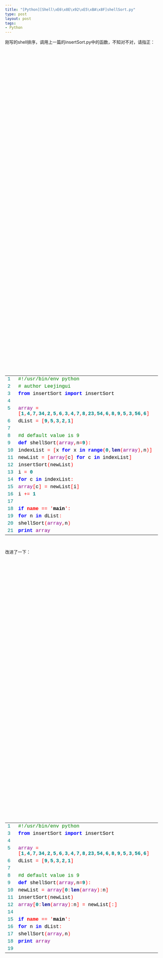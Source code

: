 ```yaml
--- 
title: "[Python][Shell\xE6\x8E\x92\xE5\xBA\x8F]shellSort.py"
type: post
layout: post
tags: 
- Python
---
```

刚写的shell排序，调用上一篇的insertSort.py中的函数，不知对不对，请指正：<br/><div style="font-size: 12px; line-height: 12px; font-family: courier new;"><br/><table style="width: 100%; border-width: 0px; padding: 0px;" cellspacing="0"><br/><tbody><br/><tr><br/><td style="color: teal;" valign="top">1</td><br/><td><span style="color: #008000;">#</span><span style="color: #008000;">!/usr/bin/env</span><span style="color: #008000;"> </span><span style="color: #008000;">python</span></td><br/></tr><br/><tr><br/><td style="color: teal;" valign="top">2</td><br/><td><span style="color: #008000;"># author Leejingui</span></td><br/></tr><br/><tr><br/><td style="color: teal;" valign="top">3</td><br/><td><strong><span style="color: #0000ff;">from</span></strong><span style="color: #000000;"> </span><span style="color: #000000;">insertSort</span><span style="color: #000000;"> </span><strong><span style="color: #0000ff;">import</span></strong><span style="color: #000000;"> </span><span style="color: #000000;">insertSort</span></td><br/></tr><br/><tr><br/><td style="color: teal;" valign="top">4</td><br/><td></td><br/></tr><br/><tr><br/><td style="color: teal;" valign="top">5</td><br/><td><span style="color: #8b008b;">array</span><span style="color: #000000;"> </span><span style="color: #ff0000;">=</span><span style="color: #000000;"> </span><span style="color: #ff0000;">[</span><strong><span style="color: #008080;">1</span></strong><span style="color: #ff0000;">,</span><strong><span style="color: #008080;">4</span></strong><span style="color: #ff0000;">,</span><strong><span style="color: #008080;">7</span></strong><span style="color: #ff0000;">,</span><strong><span style="color: #008080;">34</span></strong><span style="color: #ff0000;">,</span><strong><span style="color: #008080;">2</span></strong><span style="color: #ff0000;">,</span><strong><span style="color: #008080;">5</span></strong><span style="color: #ff0000;">,</span><strong><span style="color: #008080;">6</span></strong><span style="color: #ff0000;">,</span><strong><span style="color: #008080;">3</span></strong><span style="color: #ff0000;">,</span><strong><span style="color: #008080;">4</span></strong><span style="color: #ff0000;">,</span><strong><span style="color: #008080;">7</span></strong><span style="color: #ff0000;">,</span><strong><span style="color: #008080;">8</span></strong><span style="color: #ff0000;">,</span><strong><span style="color: #008080;">23</span></strong><span style="color: #ff0000;">,</span><strong><span style="color: #008080;">54</span></strong><span style="color: #ff0000;">,</span><strong><span style="color: #008080;">6</span></strong><span style="color: #ff0000;">,</span><strong><span style="color: #008080;">8</span></strong><span style="color: #ff0000;">,</span><strong><span style="color: #008080;">9</span></strong><span style="color: #ff0000;">,</span><strong><span style="color: #008080;">5</span></strong><span style="color: #ff0000;">,</span><strong><span style="color: #008080;">3</span></strong><span style="color: #ff0000;">,</span><strong><span style="color: #008080;">56</span></strong><span style="color: #ff0000;">,</span><strong><span style="color: #008080;">6</span></strong><span style="color: #ff0000;">]</span></td><br/></tr><br/><tr><br/><td style="color: teal;" valign="top">6</td><br/><td><span style="color: #000000;">dList</span><span style="color: #000000;"> </span><span style="color: #ff0000;">=</span><span style="color: #000000;"> </span><span style="color: #ff0000;">[</span><strong><span style="color: #008080;">9</span></strong><span style="color: #ff0000;">,</span><strong><span style="color: #008080;">5</span></strong><span style="color: #ff0000;">,</span><strong><span style="color: #008080;">3</span></strong><span style="color: #ff0000;">,</span><strong><span style="color: #008080;">2</span></strong><span style="color: #ff0000;">,</span><strong><span style="color: #008080;">1</span></strong><span style="color: #ff0000;">]</span></td><br/></tr><br/><tr><br/><td style="color: teal;" valign="top">7</td><br/><td></td><br/></tr><br/><tr><br/><td style="color: teal;" valign="top">8</td><br/><td><span style="color: #008000;">#</span><span style="color: #008000;">d</span><span style="color: #008000;"> </span><span style="color: #008000;">default</span><span style="color: #008000;"> </span><span style="color: #008000;">value</span><span style="color: #008000;"> </span><span style="color: #008000;">is</span><span style="color: #008000;"> </span><span style="color: #008000;">9</span></td><br/></tr><br/><tr><br/><td style="color: teal;" valign="top">9</td><br/><td><strong><span style="color: #0000ff;">def</span></strong><span style="color: #000000;"> </span><span style="color: #000000;">shellSort</span><span style="color: #ff0000;">(</span><span style="color: #8b008b;">array</span><span style="color: #ff0000;">,</span><span style="color: #000000;">n</span><span style="color: #ff0000;">=</span><strong><span style="color: #008080;">9</span></strong><span style="color: #ff0000;">)</span><span style="color: #ff0000;">:</span></td><br/></tr><br/><tr><br/><td style="color: teal;" valign="top">10</td><br/><td><span style="color: #000000;"> </span><span style="color: #000000;">indexList</span><span style="color: #000000;"> </span><span style="color: #ff0000;">=</span><span style="color: #000000;"> </span><span style="color: #ff0000;">[</span><span style="color: #000000;">x</span><span style="color: #000000;"> </span><strong><span style="color: #0000ff;">for</span></strong><span style="color: #000000;"> </span><span style="color: #000000;">x</span><span style="color: #000000;"> </span><strong><span style="color: #0000ff;">in</span></strong><span style="color: #000000;"> </span><strong><span style="color: #0000ff;">range</span></strong><span style="color: #ff0000;">(</span><strong><span style="color: #008080;">0</span></strong><span style="color: #ff0000;">,</span><strong><span style="color: #00008b;">len</span></strong><span style="color: #ff0000;">(</span><span style="color: #8b008b;">array</span><span style="color: #ff0000;">)</span><span style="color: #ff0000;">,</span><span style="color: #000000;">n</span><span style="color: #ff0000;">)</span><span style="color: #ff0000;">]</span></td><br/></tr><br/><tr><br/><td style="color: teal;" valign="top">11</td><br/><td><span style="color: #000000;"> </span><span style="color: #000000;">newList</span><span style="color: #000000;"> </span><span style="color: #000000;"> </span><span style="color: #ff0000;">=</span><span style="color: #000000;"> </span><span style="color: #ff0000;">[</span><span style="color: #8b008b;">array</span><span style="color: #ff0000;">[</span><span style="color: #000000;">c</span><span style="color: #ff0000;">]</span><span style="color: #000000;"> </span><strong><span style="color: #0000ff;">for</span></strong><span style="color: #000000;"> </span><span style="color: #000000;">c</span><span style="color: #000000;"> </span><strong><span style="color: #0000ff;">in</span></strong><span style="color: #000000;"> </span><span style="color: #000000;">indexList</span><span style="color: #ff0000;">]</span></td><br/></tr><br/><tr><br/><td style="color: teal;" valign="top">12</td><br/><td><span style="color: #000000;"> </span><span style="color: #000000;">insertSort</span><span style="color: #ff0000;">(</span><span style="color: #000000;">newList</span><span style="color: #ff0000;">)</span></td><br/></tr><br/><tr><br/><td style="color: teal;" valign="top">13</td><br/><td><span style="color: #000000;"> </span><span style="color: #000000;">i</span><span style="color: #000000;"> </span><span style="color: #ff0000;">=</span><span style="color: #000000;"> </span><strong><span style="color: #008080;">0</span></strong></td><br/></tr><br/><tr><br/><td style="color: teal;" valign="top">14</td><br/><td><span style="color: #000000;"> </span><strong><span style="color: #0000ff;">for</span></strong><span style="color: #000000;"> </span><span style="color: #000000;">c</span><span style="color: #000000;"> </span><strong><span style="color: #0000ff;">in</span></strong><span style="color: #000000;"> </span><span style="color: #000000;">indexList</span><span style="color: #ff0000;">:</span></td><br/></tr><br/><tr><br/><td style="color: teal;" valign="top">15</td><br/><td><span style="color: #000000;"> </span><span style="color: #000000;"> </span><span style="color: #8b008b;">array</span><span style="color: #ff0000;">[</span><span style="color: #000000;">c</span><span style="color: #ff0000;">]</span><span style="color: #000000;"> </span><span style="color: #ff0000;">=</span><span style="color: #000000;"> </span><span style="color: #000000;">newList</span><span style="color: #ff0000;">[</span><span style="color: #000000;">i</span><span style="color: #ff0000;">]</span></td><br/></tr><br/><tr><br/><td style="color: teal;" valign="top">16</td><br/><td><span style="color: #000000;"> </span><span style="color: #000000;"> </span><span style="color: #000000;">i</span><span style="color: #000000;"> </span><span style="color: #ff0000;">+</span><span style="color: #ff0000;">=</span><span style="color: #000000;"> </span><strong><span style="color: #008080;">1</span></strong></td><br/></tr><br/><tr><br/><td style="color: teal;" valign="top">17</td><br/><td><span style="color: #000000;"> </span></td><br/></tr><br/><tr><br/><td style="color: teal;" valign="top">18</td><br/><td><strong><span style="color: #0000ff;">if</span></strong><span style="color: #000000;"> </span><span style="color: #ff0000;">__name__</span><span style="color: #000000;"> </span><span style="color: #ff0000;">=</span><span style="color: #ff0000;">=</span><span style="color: #000000;"> </span><span style="color: #ff0000;">'</span><span style="color: #000000;">__main__</span><span style="color: #ff0000;">'</span><span style="color: #ff0000;">:</span></td><br/></tr><br/><tr><br/><td style="color: teal;" valign="top">19</td><br/><td><span style="color: #000000;"> </span><strong><span style="color: #0000ff;">for</span></strong><span style="color: #000000;"> </span><span style="color: #000000;">n</span><span style="color: #000000;"> </span><strong><span style="color: #0000ff;">in</span></strong><span style="color: #000000;"> </span><span style="color: #000000;">dList</span><span style="color: #ff0000;">:</span></td><br/></tr><br/><tr><br/><td style="color: teal;" valign="top">20</td><br/><td><span style="color: #000000;"> </span><span style="color: #000000;"> </span><span style="color: #000000;">shellSort</span><span style="color: #ff0000;">(</span><span style="color: #8b008b;">array</span><span style="color: #ff0000;">,</span><span style="color: #000000;">n</span><span style="color: #ff0000;">)</span></td><br/></tr><br/><tr><br/><td style="color: teal;" valign="top">21</td><br/><td><span style="color: #000000;"> </span><strong><span style="color: #0000ff;">print</span></strong><span style="color: #000000;"> </span><span style="color: #8b008b;">array</span></td><br/></tr><br/></tbody><br/></table><br/></div><br/>改进了一下：<br/><div style="font-size: 12px; line-height: 12px; font-family: courier new;"><br/><table style="width: 100%; border: 0px; padding: 0px;" cellspacing="0"><br/><tbody><br/><tr><br/><td style="color: teal;" valign="top">1</td><br/><td><span style="color: #008000;">#</span><span style="color: #008000;">!/usr/bin/env</span><span style="color: #008000;"> </span><span style="color: #008000;">python</span></td><br/></tr><br/><tr><br/><td style="color: teal;" valign="top">3</td><br/><td><strong><span style="color: #0000ff;">from</span></strong><span style="color: #000000;"> </span><span style="color: #000000;">insertSort</span><span style="color: #000000;"> </span><strong><span style="color: #0000ff;">import</span></strong><span style="color: #000000;"> </span><span style="color: #000000;">insertSort</span></td><br/></tr><br/><tr><br/><td style="color: teal;" valign="top">4</td><br/><td></td><br/></tr><br/><tr><br/><td style="color: teal;" valign="top">5</td><br/><td><span style="color: #8b008b;">array</span><span style="color: #000000;"> </span><span style="color: #ff0000;">=</span><span style="color: #000000;"> </span><span style="color: #ff0000;">[</span><strong><span style="color: #008080;">1</span></strong><span style="color: #ff0000;">,</span><strong><span style="color: #008080;">4</span></strong><span style="color: #ff0000;">,</span><strong><span style="color: #008080;">7</span></strong><span style="color: #ff0000;">,</span><strong><span style="color: #008080;">34</span></strong><span style="color: #ff0000;">,</span><strong><span style="color: #008080;">2</span></strong><span style="color: #ff0000;">,</span><strong><span style="color: #008080;">5</span></strong><span style="color: #ff0000;">,</span><strong><span style="color: #008080;">6</span></strong><span style="color: #ff0000;">,</span><strong><span style="color: #008080;">3</span></strong><span style="color: #ff0000;">,</span><strong><span style="color: #008080;">4</span></strong><span style="color: #ff0000;">,</span><strong><span style="color: #008080;">7</span></strong><span style="color: #ff0000;">,</span><strong><span style="color: #008080;">8</span></strong><span style="color: #ff0000;">,</span><strong><span style="color: #008080;">23</span></strong><span style="color: #ff0000;">,</span><strong><span style="color: #008080;">54</span></strong><span style="color: #ff0000;">,</span><strong><span style="color: #008080;">6</span></strong><span style="color: #ff0000;">,</span><strong><span style="color: #008080;">8</span></strong><span style="color: #ff0000;">,</span><strong><span style="color: #008080;">9</span></strong><span style="color: #ff0000;">,</span><strong><span style="color: #008080;">5</span></strong><span style="color: #ff0000;">,</span><strong><span style="color: #008080;">3</span></strong><span style="color: #ff0000;">,</span><strong><span style="color: #008080;">56</span></strong><span style="color: #ff0000;">,</span><strong><span style="color: #008080;">6</span></strong><span style="color: #ff0000;">]</span></td><br/></tr><br/><tr><br/><td style="color: teal;" valign="top">6</td><br/><td><span style="color: #000000;">dList</span><span style="color: #000000;"> </span><span style="color: #ff0000;">=</span><span style="color: #000000;"> </span><span style="color: #ff0000;">[</span><strong><span style="color: #008080;">9</span></strong><span style="color: #ff0000;">,</span><strong><span style="color: #008080;">5</span></strong><span style="color: #ff0000;">,</span><strong><span style="color: #008080;">3</span></strong><span style="color: #ff0000;">,</span><strong><span style="color: #008080;">2</span></strong><span style="color: #ff0000;">,</span><strong><span style="color: #008080;">1</span></strong><span style="color: #ff0000;">]</span></td><br/></tr><br/><tr><br/><td style="color: teal;" valign="top">7</td><br/><td></td><br/></tr><br/><tr><br/><td style="color: teal;" valign="top">8</td><br/><td><span style="color: #008000;">#</span><span style="color: #008000;">d</span><span style="color: #008000;"> </span><span style="color: #008000;">default</span><span style="color: #008000;"> </span><span style="color: #008000;">value</span><span style="color: #008000;"> </span><span style="color: #008000;">is</span><span style="color: #008000;"> </span><span style="color: #008000;">9</span></td><br/></tr><br/><tr><br/><td style="color: teal;" valign="top">9</td><br/><td><strong><span style="color: #0000ff;">def</span></strong><span style="color: #000000;"> </span><span style="color: #000000;">shellSort</span><span style="color: #ff0000;">(</span><span style="color: #8b008b;">array</span><span style="color: #ff0000;">,</span><span style="color: #000000;">n</span><span style="color: #ff0000;">=</span><strong><span style="color: #008080;">9</span></strong><span style="color: #ff0000;">)</span><span style="color: #ff0000;">:</span></td><br/></tr><br/><tr><br/><td style="color: teal;" valign="top">10</td><br/><td><span style="color: #000000;"> </span><span style="color: #000000;">newList</span><span style="color: #000000;"> </span><span style="color: #000000;"> </span><span style="color: #ff0000;">=</span><span style="color: #000000;"> </span><span style="color: #8b008b;">array</span><span style="color: #ff0000;">[</span><strong><span style="color: #008080;">0</span></strong><span style="color: #ff0000;">:</span><strong><span style="color: #00008b;">len</span></strong><span style="color: #ff0000;">(</span><span style="color: #8b008b;">array</span><span style="color: #ff0000;">)</span><span style="color: #ff0000;">:</span><span style="color: #000000;">n</span><span style="color: #ff0000;">]</span></td><br/></tr><br/><tr><br/><td style="color: teal;" valign="top">11</td><br/><td><span style="color: #000000;"> </span><span style="color: #000000;">insertSort</span><span style="color: #ff0000;">(</span><span style="color: #000000;">newList</span><span style="color: #ff0000;">)</span></td><br/></tr><br/><tr><br/><td style="color: teal;" valign="top">12</td><br/><td><span style="color: #000000;"> </span><span style="color: #8b008b;">array</span><span style="color: #ff0000;">[</span><strong><span style="color: #008080;">0</span></strong><span style="color: #ff0000;">:</span><strong><span style="color: #00008b;">len</span></strong><span style="color: #ff0000;">(</span><span style="color: #8b008b;">array</span><span style="color: #ff0000;">)</span><span style="color: #ff0000;">:</span><span style="color: #000000;">n</span><span style="color: #ff0000;">]</span><span style="color: #000000;"> </span><span style="color: #ff0000;">=</span><span style="color: #000000;"> </span><span style="color: #000000;">newList</span><span style="color: #ff0000;">[</span><span style="color: #ff0000;">:</span><span style="color: #ff0000;">]</span></td><br/></tr><br/><tr><br/><td style="color: teal;" valign="top">14</td><br/><td><span style="color: #000000;"> </span></td><br/></tr><br/><tr><br/><td style="color: teal;" valign="top">15</td><br/><td><strong><span style="color: #0000ff;">if</span></strong><span style="color: #000000;"> </span><span style="color: #ff0000;">__name__</span><span style="color: #000000;"> </span><span style="color: #ff0000;">=</span><span style="color: #ff0000;">=</span><span style="color: #000000;"> </span><span style="color: #ff0000;">'</span><span style="color: #000000;">__main__</span><span style="color: #ff0000;">'</span><span style="color: #ff0000;">:</span></td><br/></tr><br/><tr><br/><td style="color: teal;" valign="top">16</td><br/><td><span style="color: #000000;"> </span><strong><span style="color: #0000ff;">for</span></strong><span style="color: #000000;"> </span><span style="color: #000000;">n</span><span style="color: #000000;"> </span><strong><span style="color: #0000ff;">in</span></strong><span style="color: #000000;"> </span><span style="color: #000000;">dList</span><span style="color: #ff0000;">:</span></td><br/></tr><br/><tr><br/><td style="color: teal;" valign="top">17</td><br/><td><span style="color: #000000;"> </span><span style="color: #000000;"> </span><span style="color: #000000;">shellSort</span><span style="color: #ff0000;">(</span><span style="color: #8b008b;">array</span><span style="color: #ff0000;">,</span><span style="color: #000000;">n</span><span style="color: #ff0000;">)</span></td><br/></tr><br/><tr><br/><td style="color: teal;" valign="top">18</td><br/><td><span style="color: #000000;"> </span><strong><span style="color: #0000ff;">print</span></strong><span style="color: #000000;"> </span><span style="color: #8b008b;">array</span></td><br/></tr><br/><tr><br/><td style="color: teal;" valign="top">19</td><br/><td></td><br/></tr><br/></tbody><br/></table><br/></div>

